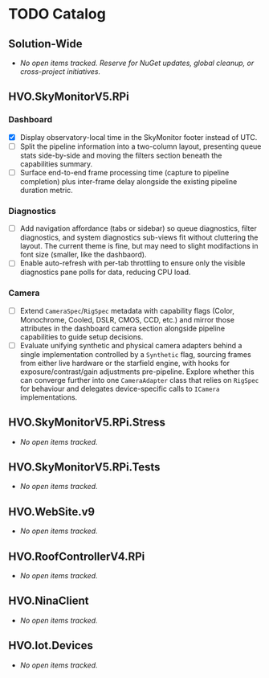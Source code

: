 # TODO Catalog

## Solution-Wide

- _No open items tracked. Reserve for NuGet updates, global cleanup, or cross-project initiatives._

## HVO.SkyMonitorV5.RPi

### Dashboard
- [x] Display observatory-local time in the SkyMonitor footer instead of UTC.
- [ ] Split the pipeline information into a two-column layout, presenting queue stats side-by-side and moving the filters section beneath the capabilities summary.
- [ ] Surface end-to-end frame processing time (capture to pipeline completion) plus inter-frame delay alongside the existing pipeline duration metric.

### Diagnostics
- [ ] Add navigation affordance (tabs or sidebar) so queue diagnostics, filter diagnostics, and system diagnostics sub-views fit without cluttering the layout. The current theme is fine, but may need to slight modifactions in font size (smaller, like the dashbaord).
- [ ] Enable auto-refresh with per-tab throttling to ensure only the visible diagnostics pane polls for data, reducing CPU load.

### Camera
- [ ] Extend `CameraSpec`/`RigSpec` metadata with capability flags (Color, Monochrome, Cooled, DSLR, CMOS, CCD, etc.) and mirror those attributes in the dashboard camera section alongside pipeline capabilities to guide setup decisions.
- [ ] Evaluate unifying synthetic and physical camera adapters behind a single implementation controlled by a `Synthetic` flag, sourcing frames from either live hardware or the starfield engine, with hooks for exposure/contrast/gain adjustments pre-pipeline. Explore whether this can converge further into one `CameraAdapter` class that relies on `RigSpec` for behaviour and delegates device-specific calls to `ICamera` implementations.

## HVO.SkyMonitorV5.RPi.Stress

- _No open items tracked._

## HVO.SkyMonitorV5.RPi.Tests

- _No open items tracked._

## HVO.WebSite.v9

- _No open items tracked._

## HVO.RoofControllerV4.RPi

- _No open items tracked._

## HVO.NinaClient

- _No open items tracked._

## HVO.Iot.Devices

- _No open items tracked._
